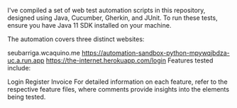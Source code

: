 I've compiled a set of web test automation scripts in this repository, designed using Java, Cucumber, Gherkin, and JUnit. To run these tests, ensure you have Java 11 SDK installed on your machine.

The automation covers three distinct websites:

seubarriga.wcaquino.me
https://automation-sandbox-python-mpywqjbdza-uc.a.run.app
https://the-internet.herokuapp.com/login
Features tested include:

Login
Register
Invoice
For detailed information on each feature, refer to the respective feature files, where comments provide insights into the elements being tested.

